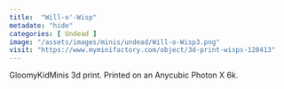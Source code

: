 ```yaml
---
title:  "Will-o'-Wisp"
metadate: "hide"
categories: [ Undead ]
image: "/assets/images/minis/undead/Will-o-Wisp3.png"
visit: "https://www.myminifactory.com/object/3d-print-wisps-120413"
---
```

GloomyKidMinis 3d print. Printed on an Anycubic Photon X 6k.
